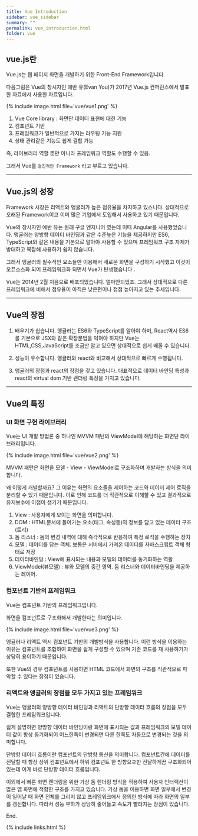 ```yaml
---
title: Vue Introduction
sidebar: vue_sidebar
summary: ""
permalink: vue_introduction.html
folder: vue
---
```


## vue.js란

Vue.js는 웹 페이지 화면을 개발하기 위한 Front-End Framework입니다. 

다음그림은 Vue의 창시자인 에반 유(Evan You)가 2017년 Vue.js 컨퍼런스에서 발표한 자료에서 사용한 자료입니다.

{% include image.html
file='vue/vue1.png'
%}


1. Vue Core library : 화면단 데이터 표현에 대한 기능
2. 컴포넌트 기반
3. 프레임워크가 일반적으로 가지는 라우팅 기능 지원
4. 상태 관리같은 기능도 쉽게 결합 가능

즉, 라이브러리 역할 뿐만 아니라 프레임워크 역할도 수행할 수 있음.

그래서 Vue를 `점진적인 Framework` 라고 부르고 있습니다. 

---

## Vue.js의 성장

Framework 시장은 리액트와 앵귤러가 높은 점유율을 차지하고 있스니다. 상대적으로 오래된 Framework이고
이미 많은 기업에서 도입해서 사용하고 있기 때문입니다.

Vue의 창시자인 에반 유는 원래 구글 엔지니어 였는데 이때 Angular를 사용했었습니다. 앵귤러는 양방향 데이터 바인딩과
같은 수준높은 기능을 제공하지만 ES6, TypeScript와 같은 내용을 기본으로 알아야 사용할 수 있으며 프레임워크 구조 자체가
방대하고 복잡해 사용하기 쉽지 않습니다. 

그래서 앵귤러의 필수적인 요소들만 이용해서 새로운 화면을 구성하기 시작했고 이것이 오픈소스화 되어 프레임워크화 되면서
Vue가 탄생했습니다 .

Vue는 2014년 2월 처음으로 배포되었습니다. 얼마안되었죠. 그래서 상대적으로 다른 프레임워크에 비해서 점유율이 아직은 낮은편이나
점점 높아지고 있는 추세입니다. 

---

## Vue의 장점

1. 배우기가 쉽습니다. 앵귤러는 ES6와 TypeScript를 알아야 하며, React역시 ES6를 기본으로 JSX와 같은 확장문법을 익혀야 하지만
Vue는 HTML,CSS,JavaScript를 조금만 알고 있으면 상대적으로 쉽게 배울 수 있습니다. 

2. 성능이 우수합니다. 앵귤러와 react와 비교해서 상대적으로 빠르게 수행됩니다.  

3. 앵귤러의 장점과 react의 장점을 갖고 있습니다. 대표적으로 데이터 바인딩 특성과 react의 virtual dom 기반 랜더링 특징을
가지고 있습니다. 

---

## Vue의 특징

### UI 화면 구현 라이브러리

Vue는 UI 개발 방법론 중 하나인 MVVM 패턴의 ViewModel에 해당하는 화면단 라이브러리입니다.

{% include image.html
file='vue/vue2.png'
%}

MVVM 패턴은 화면을 모델 - View - ViewModel로 구조화하며 개발하는 방식을 의미합니다. 

왜 이렇게 개발할까요? 그 이유는 화면의 요소들을 제어하는 코드와 데이터 제어 로직을 분리할 수 있기 때문입니다. 
이로 인해 코드를 더 직관적으로 이해할 수 있고 결과적으로 유지보수에 이점이 생기기 때문입니다. 

1. View : 사용자에게 보이는 화면을 의미합니다. 
2. DOM : HTML문서에 들어가는 요소(태그, 속성등)의 정보를 담고 있는 데이터 구조(트리)
3. 돔 리스너 : 돔의 변경 내역에 대해 즉각적으로 반응하여 특정 로직을 수행하는 장치
4. 모델 : 데이터를 담는 객체. 보통은 서버에서 가져온 데이터를 자바스크립트 객체 형태로 저장
5. 데이터바인딩 : View에 표시되는 내용과 모델의 데이터를 동기화하는 역활
6. ViewModel(뷰모델) : 뷰와 모델의 중간 영역. 돔 리스너와 데이터바인딩을 제공하는 레이어.

### 컴포넌트 기반의 프레임워크

Vue는 컴포넌트 기반의 프레임워크입니다. 

화면을 컴포넌트로 구조화해서 개발한다는 의미입니다. 

{% include image.html
file='vue/vue3.png'
%}

앵귤러나 리액트 역시 컴포넌트 기반의 개발방식을 사용합니다. 이런 방식을 이용하는 이유는 컴포넌트를 조합하여 
화면을 쉽게 구성할 수 있으며 기존 코드를 재 사용하기가 상당히 용이하기 때문입니다. 

또한 Vue의 경우 컴포넌트를 사용하면 HTML 코드에서 화면의 구조를 직관적으로 파악할 수 있다는 장점이 있습니다. 

### 리액트와 앵귤러의 장점을 모두 가지고 있는 프레임워크

Vue는 앵귤러의 양방향 데이터 바인딩과 리액트의 단방향 데이터 흐름의 장점을 모두 결합한 프레임워크입니다. 

쉽게 설명하면 양방향 데이터 바인딩이랑 화면에 표시되는 값과 프레임워크의 모델 데이터 값이 항상 동기화되어
어느한쪽이 변경되면 다른 한쪽도 자동으로 변경되는 것을 의미합니다. 

단방향 데이터 흐름이란 컴포넌트의 단방향 통신을 의미합니다. 컴포넌트간에 데이터를 전달할 때 항상 상위 컴포넌트에서
하위 컴포넌트 한 방향으ㄹ만 전달하게끔 구조화되어 있는데 이게 바로 단방향 데이터 흐름입니다. 

이외에서 빠른 화면 렌더링을 위한 가상 돔 렌더링 방식을 적용하여 사용자 인터렉션이 많은 앱 화면에 적합한 구조를
가지고 있습니다. 가상 돔을 이용하면 화면 일부에서 변경이 일어날 때 화면 전체를 그리지 않고 프레임워크에서 정의한
방식에 따라 화면의 일부를 갱신합니다. 따라서 성능 부하가 상당히 줄어들고 속도가 빨라지는 장점이 있습니다. 



End.

{% include links.html %}
